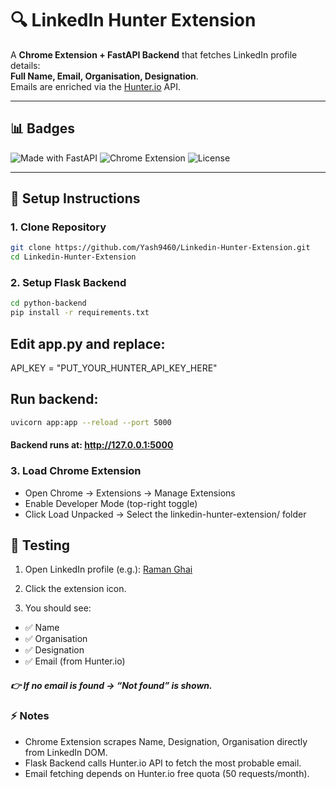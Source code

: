 # 🔍 LinkedIn Hunter Extension

A **Chrome Extension + FastAPI Backend** that fetches LinkedIn profile details:  
**Full Name, Email, Organisation, Designation**.  
Emails are enriched via the [Hunter.io](https://hunter.io) API.

---

## 📊 Badges

![Made with FastAPI](https://img.shields.io/badge/Made%20with-fastapi-blue?logo=fastapi)
![Chrome Extension](https://img.shields.io/badge/Chrome-Extension-orange?logo=google-chrome)
![License](https://img.shields.io/badge/License-MIT-green)

---

## 🚀 Setup Instructions

### 1. Clone Repository
```bash
git clone https://github.com/Yash9460/Linkedin-Hunter-Extension.git
cd Linkedin-Hunter-Extension
```

### 2. Setup Flask Backend

```bash
cd python-backend
pip install -r requirements.txt
```

## Edit app.py and replace:

API_KEY = "PUT_YOUR_HUNTER_API_KEY_HERE"

## Run backend:
```bash
uvicorn app:app --reload --port 5000
```

#### Backend runs at: http://127.0.0.1:5000

### 3. Load Chrome Extension

- Open Chrome → Extensions → Manage Extensions
- Enable Developer Mode (top-right toggle)
- Click Load Unpacked → Select the linkedin-hunter-extension/ folder

## 🧪 Testing

1. Open LinkedIn profile (e.g.):
   [Raman Ghai](https://www.linkedin.com/in/raman-ghai-8bb7b418/)

2. Click the extension icon.

3. You should see:

- ✅ Name
- ✅ Organisation
- ✅ Designation
- ✅ Email (from Hunter.io)

##### 👉 If no email is found → “Not found” is shown.

### ⚡ Notes

- Chrome Extension scrapes Name, Designation, Organisation directly from LinkedIn DOM.
- Flask Backend calls Hunter.io API to fetch the most probable email.
- Email fetching depends on Hunter.io free quota (50 requests/month).
